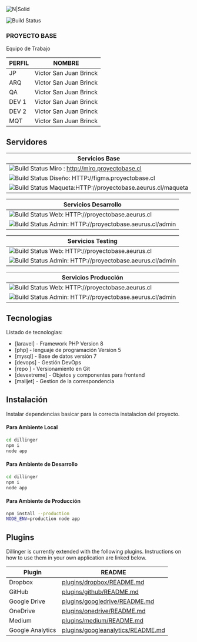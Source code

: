 

![N|Solid](https://www.aeurus.cl/imagenes/template/logo.svg)

![Build Status](https://badge.buildkite.com/sample.svg?status=unknown)              
### PROYECTO BASE
Equipo de Trabajo

| PERFIL | NOMBRE |
| ------ | ------ |
| JP | Victor San Juan Brinck |
| ARQ | Victor San Juan Brinck |
| QA| Victor San Juan Brinck |
| DEV 1 | Victor San Juan Brinck |
| DEV 2 | Victor San Juan Brinck |
| MQT | Victor San Juan Brinck |



## Servidores

  
 |Servicios Base |
 |------ |
 | ![Build Status](https://badge.buildkite.com/sample.svg?status=passing) Miro :  http://miro.proyectobase.cl  |
 |![Build Status](https://badge.buildkite.com/sample.svg?status=passing) Diseño: HTTP://figma.proyectobase.cl |
 |![Build Status](https://badge.buildkite.com/sample.svg?status=passing) Maqueta:HTTP://proyectobase.aeurus.cl/maqueta |
   
   
  |Servicios Desarrollo |
 |------ |
  |![Build Status](https://badge.buildkite.com/sample.svg?status=passing)      Web: HTTP://proyectobase.aeurus.cl |
  |![Build Status](https://badge.buildkite.com/sample.svg?status=failing)    Admin: HTTP://proyectobase.aeurus.cl/admin |

 |Servicios Testing |
 |------ |
  |![Build Status](https://badge.buildkite.com/sample.svg?status=unknown)      Web: HTTP://proyectobase.aeurus.cl |
  |![Build Status](https://badge.buildkite.com/sample.svg?status=unknown)    Admin: HTTP://proyectobase.aeurus.cl/admin |

  |Servicios Producción |
 |------ |
  |![Build Status](https://badge.buildkite.com/sample.svg?status=unknown)      Web: HTTP://proyectobase.aeurus.cl |
  |![Build Status](https://badge.buildkite.com/sample.svg?status=unknown)    Admin: HTTP://proyectobase.aeurus.cl/admin |

    
        
    
## Tecnologias

Listado de tecnologias:

- [laravel] - Framework PHP  Version 8
- [php] - lenguaje de programación Version 5
- [mysql] - Base de datos versión 7
- [devops] - Gestión DevOps
- [repo ] - Versionamiento en Git
- [devextreme] - Objetos y componentes para frontend 
- [mailjet] - Gestion de la correspondencia



## Instalación
Instalar dependencias basicar para la correcta instalacion del proyecto.
#### Para Ambiente Local
```sh
cd dillinger
npm i
node app
```

#### Para Ambiente de Desarrollo
```sh
cd dillinger
npm i
node app
```

#### Para Ambiente de Producción

```sh
npm install --production
NODE_ENV=production node app
```

## Plugins

Dillinger is currently extended with the following plugins.
Instructions on how to use them in your own application are linked below.

| Plugin | README |
| ------ | ------ |
| Dropbox | [plugins/dropbox/README.md][PlDb] |
| GitHub | [plugins/github/README.md][PlGh] |
| Google Drive | [plugins/googledrive/README.md][PlGd] |
| OneDrive | [plugins/onedrive/README.md][PlOd] |
| Medium | [plugins/medium/README.md][PlMe] |
| Google Analytics | [plugins/googleanalytics/README.md][PlGa] |



[//]: # (These are reference links used in the body of this note and get stripped out when the markdown processor does its job. There is no need to format nicely because it shouldn't be seen. Thanks SO - http://stackoverflow.com/questions/4823468/store-comments-in-markdown-syntax)

   [dill]: <https://github.com/joemccann/dillinger>
   [git-repo-url]: <https://github.com/joemccann/dillinger.git>
   [john gruber]: <http://daringfireball.net>
   [df1]: <http://daringfireball.net/projects/markdown/>
   [markdown-it]: <https://github.com/markdown-it/markdown-it>
   [Ace Editor]: <http://ace.ajax.org>
   [node.js]: <http://nodejs.org>
   [Twitter Bootstrap]: <http://twitter.github.com/bootstrap/>
   [jQuery]: <http://jquery.com>
   [@tjholowaychuk]: <http://twitter.com/tjholowaychuk>
   [express]: <http://expressjs.com>
   [AngularJS]: <http://angularjs.org>
   [Gulp]: <http://gulpjs.com>

   [PlDb]: <https://github.com/joemccann/dillinger/tree/master/plugins/dropbox/README.md>
   [PlGh]: <https://github.com/joemccann/dillinger/tree/master/plugins/github/README.md>
   [PlGd]: <https://github.com/joemccann/dillinger/tree/master/plugins/googledrive/README.md>
   [PlOd]: <https://github.com/joemccann/dillinger/tree/master/plugins/onedrive/README.md>
   [PlMe]: <https://github.com/joemccann/dillinger/tree/master/plugins/medium/README.md>
   [PlGa]: <https://github.com/RahulHP/dillinger/blob/master/plugins/googleanalytics/README.md>
